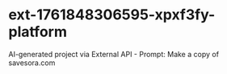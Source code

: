 # ext-1761848306595-xpxf3fy-platform
AI-generated project via External API - Prompt: Make a copy of savesora.com
